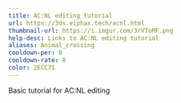 ```yaml
---
title: AC:NL editing tutorial
url: https://3ds.eiphax.tech/acnl.html
thumbnail-url: https://i.imgur.com/3rVToMF.png
help-desc: Links to AC:NL editing tutorial
aliases: Animal_crossing
cooldown-per: 0
cooldown-rate: 0
color: 2ECC71
---
```


Basic tutorial for AC:NL editing
